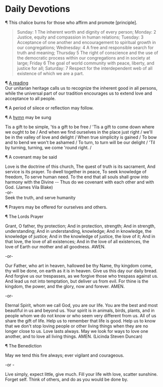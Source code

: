 # Daily Devotions

¶ This chalice burns for those who affirm and promote [principle]. 
>Sunday: 1 The inherent worth and dignity of every person; Monday: 2 Justice, equity and compassion in human relations; Tuesday: 3 Acceptance of one another and encouragement to spiritual growth in our congregations; Wednesday: 4 A free and responsible search for truth and meaning; Thursday 5 The right of conscience and the use of the democratic process within our congregations and in society at large; Friday 6 The goal of world community with peace, liberty, and justice for all; Saturday: 7 Respect for the interdependent web of all existence of which we are a part. 
 
¶ [A reading](http://community.fortunecity.ws/roswell/vortex/401/library/365/365date.htm)   
Our unitarian heritage calls us to recognize the inherent good in all persons, while the universal part of our tradition encourages us to extend love and acceptance to all people.

¶ A period of silece or reflection may follow.

¶ A [hymn](https://www.youtube.com/watch?v=kjFjxRdzuJc) may be sung

Tis a gift to be simple, 'tis a gift to be free /
'Tis a gift to come down where we ought to be /
And when we find ourselves in the place just right /
we'll be in the valley of love and delight /
When true simplicity is gained /
To bow and to bend we won't be ashamed /
To turn, to turn will be our delight /
'Til by turning, turning, we come 'round right. /

¶ A covenant may be said

Love is the doctrine of this church,
The quest of truth is its sacrament,
And service is its prayer.
To dwell together in peace,
To seek knowledge of freedom,
To serve human need. To the end that all souls shall grow into harmony with the Divine --
Thus do we covenant with each other and with God.
(James Vila Blake)   
  -or-   
Seek the truth, and serve humanity

¶ Prayers may be offered for ourselves and others.
  
¶ The Lords Prayer

Grant, O father, thy protection; And in protection, strength; And in strength, understanding; And in understanding, knowledge; And in knowledge, the knowledge of justice; And in the knowledge of justice, the love of it; And in that love, the love of all existences; And in the love of all existences, the love of Earth our mother and all goodness. AWEN.

   -or-
   
Our Father, who art in heaven, hallowed be thy Name, thy kingdom come, thy will be done, on earth as it is in heaven. Give us this day our daily bread. And forgive us our trespasses, as we forgive those who trespass against us. And lead us not into temptation, but deliver us from evil. For thine is the kingdom, the power, and the glory, now and forever. AMEN.

   -or-

Eternal Spirit, whom we call God, you are our life. You are the best and most beautiful in us and beyond us. Your spirit is in animals, birds, plants, and in people whom we do not know or who seem very different from us. All of us share the gift of life. Help us to remember that life is good. Help us to know that we don't stop loving people or other living things when they are no longer close to us. Love lasts always. May we look for ways to love one another, and to love all living things. AMEN. (Licinda Steven Duncan) 

¶ The Benediction

May we tend this fire always; ever vigilant and courageous.

   -or -
   
Live simply, expect little, give much. Fill your life with love, scatter  sunshine. Forget self. Think of others, and do as you would be done by. 
